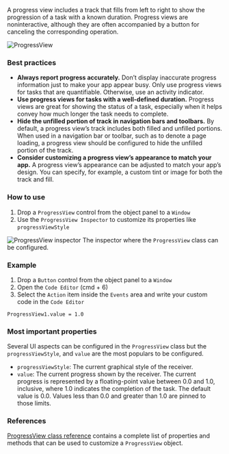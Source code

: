A progress view includes a track that fills from left to right to show the progression of a task with a known duration. Progress views are noninteractive, although they are often accompanied by a button for canceling the corresponding operation.

![ProgressView](images/progressview1.png)

### Best practices
* **Always report progress accurately.** Don’t display inaccurate progress information just to make your app appear busy. Only use progress views for tasks that are quantifiable. Otherwise, use an activity indicator.
* **Use progress views for tasks with a well-defined duration.** Progress views are great for showing the status of a task, especially when it helps convey how much longer the task needs to complete.
* **Hide the unfilled portion of track in navigation bars and toolbars.** By default, a progress view’s track includes both filled and unfilled portions. When used in a navigation bar or toolbar, such as to denote a page loading, a progress view should be configured to hide the unfilled portion of the track.
* **Consider customizing a progress view’s appearance to match your app.** A progress view’s appearance can be adjusted to match your app’s design. You can specify, for example, a custom tint or image for both the track and fill.

### How to use
1. Drop a `ProgressView` control from the object panel to a `Window`
2. Use the `ProgressView Inspector` to customize its properties like `progressViewStyle`

![`ProgressView` inspector](images/progressview2.png)
The inspector where the `ProgressView` class can be configured.

### Example
1. Drop a `Button` control from the object panel to a `Window`
2. Open the `Code Editor` (cmd + 6)
3. Select the `Action` item inside the `Events` area and write your custom code in the `Code Editor`
```
ProgressView1.value = 1.0
```

### Most important properties
Several UI aspects can be configured in the `ProgressView` class but the `progressViewStyle`, and `value` are the most populars to be configured.
- `progressViewStyle`: The current graphical style of the receiver.
- `value`: The current progress shown by the receiver. The current progress is represented by a floating-point value between 0.0 and 1.0, inclusive, where 1.0 indicates the completion of the task. The default value is 0.0. Values less than 0.0 and greater than 1.0 are pinned to those limits.

### References
[ProgressView class reference](../classes/ProgressView.html) contains a complete list of properties and methods that can be used to customize a `ProgressView` object.
